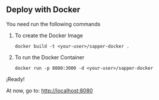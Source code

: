 ## Deploy with Docker
You need run the following commands
1. To create the Docker Image
    ```batch
    docker build -t <your-user>/sapper-docker .
    ```
2. To run the Docker Container
    ```batch
    docker run -p 8080:3000 -d <your-user>/sapper-docker
    ```
¡Ready!

At now, go to: [http://localhost:8080](http://localhost:8080)
